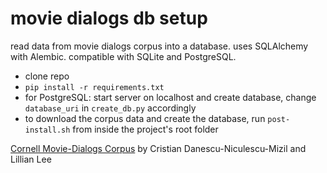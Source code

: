 # movie dialogs db setup

read data from movie dialogs corpus into a database. uses SQLAlchemy with Alembic. compatible with SQLite and PostgreSQL.

* clone repo
* `pip install -r requirements.txt`
* for PostgreSQL: start server on localhost and create database, change `database_uri` in `create_db.py` accordingly
* to download the corpus data and create the database, run `post-install.sh` from inside the project's root folder


[Cornell Movie-Dialogs Corpus](www.cs.cornell.edu/~cristian/Cornell_Movie-Dialogs_Corpus.html) by Cristian Danescu-Niculescu-Mizil and Lillian Lee
